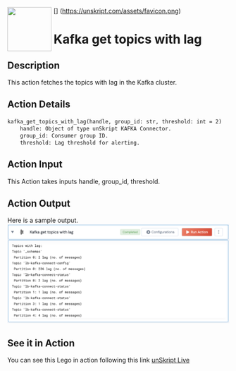 [<img align="left" src="https://unskript.com/assets/favicon.png" width="100" height="100" style="padding-right: 5px">]
(https://unskript.com/assets/favicon.png)
<h1>Kafka get topics with lag</h1>

## Description
This action fetches the topics with lag in the Kafka cluster.

## Action Details
	kafka_get_topics_with_lag(handle, group_id: str, threshold: int = 2)
		handle: Object of type unSkript KAFKA Connector.
		group_id: Consumer group ID.
		threshold: Lag threshold for alerting.


## Action Input
This Action takes inputs handle, group_id, threshold.

## Action Output
Here is a sample output.
<img src="./1.png">

## See it in Action

You can see this Lego in action following this link [unSkript Live](https://us.app.unskript.io)